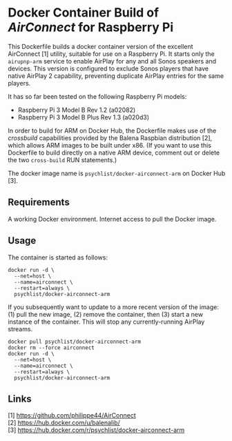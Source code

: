 # Docker Container Build of *AirConnect* for Raspberry Pi

This Dockerfile builds a docker container version of the excellent AirConnect [1] utility, suitable for use on a Raspberry Pi. It starts only the `airupnp-arm` service to enable AirPlay for any and all Sonos speakers and devices. This version is configured to exclude Sonos players that have native AirPlay 2 capability, preventing duplicate AirPlay entries for the same players.

It has so far been tested on the following Raspberry Pi models:

* Raspberry Pi 3 Model B Rev 1.2 (a02082)
* Raspberry Pi 3 Model B Plus Rev 1.3 (a020d3)

In order to build for ARM on Docker Hub, the Dockerfile makes use of the *crossbuild* capabilities provided by the Balena Raspbian distribution [2], which allows ARM images to be built under x86. (If you want to use this Dockerfile to build directly on a native ARM device, comment out or delete the two `cross-build` RUN statements.) 

The docker image name is `psychlist/docker-airconnect-arm` on Docker Hub [3].

## Requirements

A working Docker environment. Internet access to pull the Docker image.

## Usage

The container is started as follows:

```
docker run -d \
  --net=host \
  --name=airconnect \
  --restart=always \
  psychlist/docker-airconnect-arm
```

If you subsequently want to update to a more recent version of the image: (1) pull the new image, (2) remove the container, then (3) start a new instance of the container. This will stop any currently-running AirPlay streams.

```
docker pull psychlist/docker-airconnect-arm
docker rm --force airconnect
docker run -d \
  --net=host \
  --name=airconnect \
  --restart=always \
  psychlist/docker-airconnect-arm
```

## Links

[1] https://github.com/philippe44/AirConnect \
[2] https://hub.docker.com/u/balenalib/ \
[3] https://hub.docker.com/r/psychlist/docker-airconnect-arm
